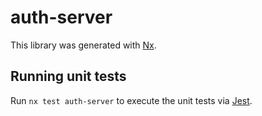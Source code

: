 # auth-server

This library was generated with [Nx](https://nx.dev).

## Running unit tests

Run `nx test auth-server` to execute the unit tests via [Jest](https://jestjs.io).
